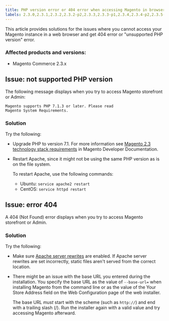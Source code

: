 ```yaml
---
title: PHP version error or 404 error when accessing Magento in browser
labels: 2.3.0,2.3.1,2.3.2,2.3.2-p2,2.3.3,2.3.3-p1,2.3.4,2.3.4-p2,2.3.5-p1,2.3.5-p2,2.3.6,Magento Commerce,troubleshooting
---
```


This article provides solutions for the issues where you cannot access your Magento instance in a web browser and get 404 error or "unsupported PHP version" error.

### Affected products and versions:

* Magento Commerce 2.3.x

## Issue: not supported PHP version

The following message displays when you try to access Magento storefront or Admin:

<code class="bash">Magento supports PHP 7.1.3 or later. Please read Magento System Requirements.</code>

### Solution

Try the following:

* Upgrade PHP to version 7.1. For more information see [Magento 2.3 technology stack requirements](https://devdocs.magento.com/guides/v2.3/install-gde/system-requirements.html#php) in Magento Developer Documentation. 
* Restart Apache, since it might not be using the same PHP version as is on the file system. 
    
    To restart Apache, use the following commands:
    
    
    
    * Ubuntu: `` service apache2 restart ``
    * CentOS: `` service httpd restart ``
    
    
    

## Issue: error 404

A 404 (Not Found) error displays when you try to access Magento storefront or Admin.

### Solution

Try the following:

* Make sure [Apache server rewrites](https://devdocs.magento.com/guides/v2.3/install-gde/prereq/apache.html) are enabled. If Apache server rewrites are set incorrectly, static files aren't served from the correct location.
* There might be an issue with the base URL you entered during the installation. You specify the base URL as the value of `` --base-url= `` when installing Magento from the command line or as the value of the Your Store Address field on the Web Configuration page of the web installer.
    
    The base URL _must_ start with the scheme (such as `` http:// ``) and end with a trailing slash (/). Run the installer again with a valid value and try accessing Magento afterward.
    
    